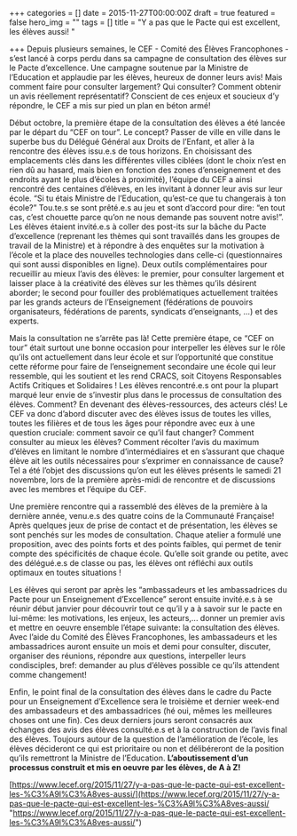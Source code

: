 +++
categories = []
date = 2015-11-27T00:00:00Z
draft = true
featured = false
hero_img = ""
tags = []
title = "Y a pas que le Pacte qui est excellent, les élèves aussi! "

+++
Depuis plusieurs semaines, le CEF - Comité des Élèves Francophones - s’est lancé à corps perdu dans sa campagne de consultation des élèves sur le Pacte d’excellence. Une campagne soutenue par la Ministre de l’Education et applaudie par les élèves, heureux de donner leurs avis! Mais comment faire pour consulter largement? Qui consulter? Comment obtenir un avis réellement représentatif? Conscient de ces enjeux et soucieux d’y répondre, le CEF a mis sur pied un plan en béton armé!

Début octobre, la première étape de la consultation des élèves a été lancée par le départ du “CEF on tour”. Le concept? Passer de ville en ville dans le superbe bus du Délégué Général aux Droits de l’Enfant, et aller à la rencontre des élèves issu.e.s de tous horizons. En choisissant des emplacements clés dans les différentes villes ciblées (dont le choix n’est en rien dû au hasard, mais bien en fonction des zones d’enseignement et des endroits ayant le plus d’écoles à proximité), l’équipe du CEF a ainsi rencontré des centaines d’élèves, en les invitant à donner leur avis sur leur école. “Si tu étais Ministre de l’Education, qu’est-ce que tu changerais à ton école?” Tou.te.s se sont prêté.e.s au jeu et sont d’accord pour dire: “en tout cas, c’est chouette parce qu’on ne nous demande pas souvent notre avis!”. Les élèves étaient invité.e.s à coller des post-its sur la bâche du Pacte d’excellence (reprenant les thèmes qui sont travaillés dans les groupes de travail de la Ministre) et à répondre à des enquêtes sur la motivation à l’école et la place des nouvelles technologies dans celle-ci (questionnaires qui sont aussi disponibles en ligne). Deux outils complémentaires pour recueillir au mieux l’avis des élèves: le premier, pour consulter largement et laisser place à la créativité des élèves sur les thèmes qu’ils désirent aborder; le second pour fouiller des problématiques actuellement traitées par les grands acteurs de l’Enseignement (fédérations de pouvoirs organisateurs, fédérations de parents, syndicats d’enseignants, …) et des experts.

Mais la consultation ne s’arrête pas là! Cette première étape, ce “CEF on tour” était surtout une bonne occasion pour interpeller les élèves sur le rôle qu’ils ont actuellement dans leur école et sur l’opportunité que constitue cette réforme pour faire de l’enseignement secondaire une école qui leur ressemble, qui les soutient et les rend CRACS, soit Citoyens Responsables Actifs Critiques et Solidaires ! Les élèves rencontré.e.s ont pour la plupart marqué leur envie de s’investir plus dans le processus de consultation des élèves. Comment? En devenant des élèves-ressources, des acteurs clés! Le CEF va donc d’abord discuter avec des élèves issus de toutes les villes, toutes les filières et de tous les âges pour répondre avec eux à une question cruciale: comment savoir ce qu’il faut changer? Comment consulter au mieux les élèves? Comment récolter l’avis du maximum d’élèves en limitant le nombre d’intermédiaires et en s’assurant que chaque élève ait les outils nécessaires pour s’exprimer en connaissance de cause? Tel a été l’objet des discussions qu’on eut les élèves présents le samedi 21 novembre, lors de la première après-midi de rencontre et de discussions avec les membres et l’équipe du CEF.

Une première rencontre qui a rassemblé des élèves de la première à la dernière année, venu.e.s des quatre coins de la Communauté Française! Après quelques jeux de prise de contact et de présentation, les élèves se sont penchés sur les modes de consultation. Chaque atelier a formulé une proposition, avec des points forts et des points faibles, qui permet de tenir compte des spécificités de chaque école. Qu’elle soit grande ou petite, avec des délégué.e.s de classe ou pas, les élèves ont réfléchi aux outils optimaux en toutes situations !

Les élèves qui seront par après les “ambassadeurs et les ambassadrices du Pacte pour un Enseignement d’Excellence” seront ensuite invité.e.s à se réunir début janvier pour découvrir tout ce qu’il y a à savoir sur le pacte en lui-même: les motivations, les enjeux, les acteurs,... donner un premier avis et mettre en oeuvre ensemble l’étape suivante: la consultation des élèves. Avec l’aide du Comité des Élèves Francophones, les ambassadeurs et les ambassadrices auront ensuite un mois et demi pour consulter, discuter, organiser des réunions, répondre aux questions, interpeller leurs condisciples, bref: demander au plus d’élèves possible ce qu’ils attendent comme changement!

Enfin, le point final de la consultation des élèves dans le cadre du Pacte pour un Enseignement d’Excellence sera le troisième et dernier week-end des ambassadeurs et des ambassadrices (hé oui, mêmes les meilleures choses ont une fin). Ces deux derniers jours seront consacrés aux échanges des avis des élèves consulté.e.s et à la construction de l’avis final des élèves. Toujours autour de la question de l’amélioration de l’école, les élèves décideront ce qui est prioritaire ou non et délibéreront de la position qu’ils remettront la Ministre de l’Education. **L’aboutissement d’un processus construit et mis en oeuvre par les élèves, de A à Z!**

[https://www.lecef.org/2015/11/27/y-a-pas-que-le-pacte-qui-est-excellent-les-%C3%A9l%C3%A8ves-aussi/](https://www.lecef.org/2015/11/27/y-a-pas-que-le-pacte-qui-est-excellent-les-%C3%A9l%C3%A8ves-aussi/ "https://www.lecef.org/2015/11/27/y-a-pas-que-le-pacte-qui-est-excellent-les-%C3%A9l%C3%A8ves-aussi/")